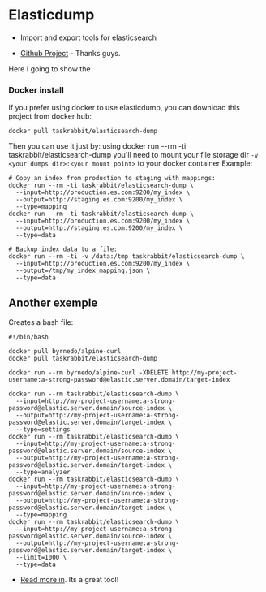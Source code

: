 # Elasticdump
- Import and export tools for elasticsearch

- [Github Project](https://github.com/taskrabbit/elasticsearch-dump) - Thanks guys.

Here I going to show the 

### Docker install 
If you prefer using docker to use elasticdump, you can download this project from docker hub:

```
docker pull taskrabbit/elasticsearch-dump
```

Then you can use it just by:
using docker run --rm -ti taskrabbit/elasticsearch-dump
you'll need to mount your file storage dir `-v <your dumps dir>:<your mount point>` to your docker container
Example:

```
# Copy an index from production to staging with mappings:
docker run --rm -ti taskrabbit/elasticsearch-dump \
  --input=http://production.es.com:9200/my_index \
  --output=http://staging.es.com:9200/my_index \
  --type=mapping
docker run --rm -ti taskrabbit/elasticsearch-dump \
  --input=http://production.es.com:9200/my_index \
  --output=http://staging.es.com:9200/my_index \
  --type=data

# Backup index data to a file:
docker run --rm -ti -v /data:/tmp taskrabbit/elasticsearch-dump \
  --input=http://production.es.com:9200/my_index \
  --output=/tmp/my_index_mapping.json \
  --type=data
```

## Another exemple

Creates a bash file:

```
#!/bin/bash

docker pull byrnedo/alpine-curl
docker pull taskrabbit/elasticsearch-dump

docker run --rm byrnedo/alpine-curl -XDELETE http://my-project-username:a-strong-password@elastic.server.domain/target-index

docker run --rm taskrabbit/elasticsearch-dump \
  --input=http://my-project-username:a-strong-password@elastic.server.domain/source-index \
  --output=http://my-project-username:a-strong-password@elastic.server.domain/target-index \
  --type=settings
docker run --rm taskrabbit/elasticsearch-dump \
  --input=http://my-project-username:a-strong-password@elastic.server.domain/source-index \
  --output=http://my-project-username:a-strong-password@elastic.server.domain/target-index \
  --type=analyzer
docker run --rm taskrabbit/elasticsearch-dump \
  --input=http://my-project-username:a-strong-password@elastic.server.domain/source-index \
  --output=http://my-project-username:a-strong-password@elastic.server.domain/target-index \
  --type=mapping
docker run --rm taskrabbit/elasticsearch-dump \
  --input=http://my-project-username:a-strong-password@elastic.server.domain/source-index \
  --output=http://my-project-username:a-strong-password@elastic.server.domain/target-index \
  --limit=1000 \
  --type=data

```

- [Read more in](https://github.com/taskrabbit/elasticsearch-dump). Its a great tool!